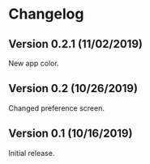 # Changelog
## Version 0.2.1 (11/02/2019)
New app color.
## Version 0.2 (10/26/2019)
Changed preference screen.
## Version 0.1 (10/16/2019)
Initial release.

